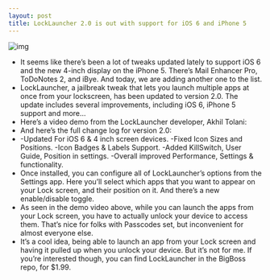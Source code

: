 ```yaml
---
layout: post
title: LockLauncher 2.0 is out with support for iOS 6 and iPhone 5
---
```

![img](http://media.idownloadblog.com/wp-content/uploads/2013/04/locklauncher2.jpg)
* It seems like there’s been a lot of tweaks updated lately to support iOS 6 and the new 4-inch display on the iPhone 5. There’s Mail Enhancer Pro, ToDoNotes 2, and iBye. And today, we are adding another one to the list.
* LockLauncher, a jailbreak tweak that lets you launch multiple apps at once from your lockscreen, has been updated to version 2.0. The update includes several improvements, including iOS 6, iPhone 5 support and more…
* Here’s a video demo from the LockLauncher developer, Akhil Tolani:
* And here’s the full change log for version 2.0:
* -Updated For iOS 6 & 4 inch screen devices. -Fixed Icon Sizes and Positions. -Icon Badges & Labels Support. -Added KillSwitch, User Guide, Position in settings. -Overall improved Performance, Settings & functionality.
* Once installed, you can configure all of LockLauncher’s options from the Settings app. Here you’ll select which apps that you want to appear on your Lock screen, and their position on it. And there’s a new enable/disable toggle.
* As seen in the demo video above, while you can launch the apps from your Lock screen, you have to actually unlock your device to access them. That’s nice for folks with Passcodes set, but inconvenient for almost everyone else.
* It’s a cool idea, being able to launch an app from your Lock screen and having it pulled up when you unlock your device. But it’s not for me. If you’re interested though, you can find LockLauncher in the BigBoss repo, for $1.99.


